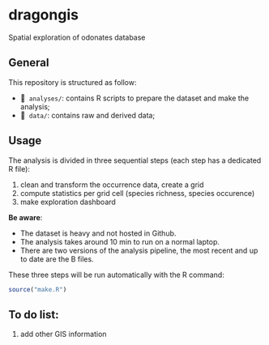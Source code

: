 # dragongis
Spatial exploration of odonates database


## General

This repository is structured as follow:

- :file_folder: &nbsp;`analyses/`: contains R scripts to prepare the dataset and make the analysis;
- :file_folder: &nbsp;`data/`: contains raw and derived data;



## Usage

The analysis is divided in three sequential steps (each step has a dedicated R file):  

1. clean and transform the occurrence data, create a grid  
2. compute statistics per grid cell (species richness, species occurence)  
3. make exploration dashboard  


**Be aware**:
- The dataset is heavy and not hosted in Github.   
- The analysis takes around 10 min to run on a normal laptop.    
- There are two versions of the analysis pipeline, the most recent and up to date are the B files.  



These three steps will be run automatically with the R command: 

```r
source("make.R")
```

## To do list:

1. add other GIS information